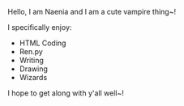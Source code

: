 Hello, I am Naenia and I am a cute vampire thing~!

I specifically enjoy:
<ul><li>HTML Coding</li>
<li>Ren.py</li>
<li>Writing</li>
<li>Drawing</li>
<li>Wizards</li>
</ul>

I hope to get along with y'all well~!
